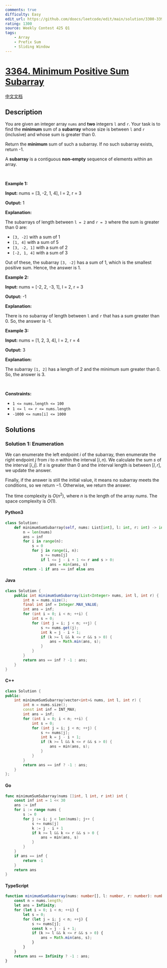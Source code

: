 ```yaml
---
comments: true
difficulty: Easy
edit_url: https://github.com/doocs/leetcode/edit/main/solution/3300-3399/3364.Minimum%20Positive%20Sum%20Subarray/README_EN.md
rating: 1300
source: Weekly Contest 425 Q1
tags:
    - Array
    - Prefix Sum
    - Sliding Window
---
```


<!-- problem:start -->

# [3364. Minimum Positive Sum Subarray](https://leetcode.com/problems/minimum-positive-sum-subarray)

[中文文档](/solution/3300-3399/3364.Minimum%20Positive%20Sum%20Subarray/README.md)

## Description

<!-- description:start -->

<p>You are given an integer array <code>nums</code> and <strong>two</strong> integers <code>l</code> and <code>r</code>. Your task is to find the <strong>minimum</strong> sum of a <strong>subarray</strong> whose size is between <code>l</code> and <code>r</code> (inclusive) and whose sum is greater than 0.</p>

<p>Return the <strong>minimum</strong> sum of such a subarray. If no such subarray exists, return -1.</p>

<p>A <strong>subarray</strong> is a contiguous <b>non-empty</b> sequence of elements within an array.</p>

<p>&nbsp;</p>
<p><strong class="example">Example 1:</strong></p>

<div class="example-block">
<p><strong>Input:</strong> <span class="example-io">nums = [3, -2, 1, 4], l = 2, r = 3</span></p>

<p><strong>Output:</strong> <span class="example-io">1</span></p>

<p><strong>Explanation:</strong></p>

<p>The subarrays of length between <code>l = 2</code> and <code>r = 3</code> where the sum is greater than 0 are:</p>

<ul>
	<li><code>[3, -2]</code> with a sum of 1</li>
	<li><code>[1, 4]</code> with a sum of 5</li>
	<li><code>[3, -2, 1]</code> with a sum of 2</li>
	<li><code>[-2, 1, 4]</code> with a sum of 3</li>
</ul>

<p>Out of these, the subarray <code>[3, -2]</code> has a sum of 1, which is the smallest positive sum. Hence, the answer is 1.</p>
</div>

<p><strong class="example">Example 2:</strong></p>

<div class="example-block">
<p><strong>Input:</strong> <span class="example-io">nums = [-2, 2, -3, 1], l = 2, r = 3</span></p>

<p><strong>Output:</strong> <span class="example-io">-1</span></p>

<p><strong>Explanation:</strong></p>

<p>There is no subarray of length between <code>l</code> and <code>r</code> that has a sum greater than 0. So, the answer is -1.</p>
</div>

<p><strong class="example">Example 3:</strong></p>

<div class="example-block">
<p><strong>Input:</strong> <span class="example-io">nums = [1, 2, 3, 4], l = 2, r = 4</span></p>

<p><strong>Output:</strong> <span class="example-io">3</span></p>

<p><strong>Explanation:</strong></p>

<p>The subarray <code>[1, 2]</code> has a length of 2 and the minimum sum greater than 0. So, the answer is 3.</p>
</div>

<p>&nbsp;</p>
<p><strong>Constraints:</strong></p>

<ul>
	<li><code>1 &lt;= nums.length &lt;= 100</code></li>
	<li><code>1 &lt;= l &lt;= r &lt;= nums.length</code></li>
	<li><code>-1000 &lt;= nums[i] &lt;= 1000</code></li>
</ul>

<!-- description:end -->

## Solutions

<!-- solution:start -->

### Solution 1: Enumeration

We can enumerate the left endpoint $i$ of the subarray, then enumerate the right endpoint $j$ from $i$ to $n$ within the interval $[i, n)$. We calculate the sum $s$ of the interval $[i, j]$. If $s$ is greater than $0$ and the interval length is between $[l, r]$, we update the answer.

Finally, if the answer is still the initial value, it means no subarray meets the conditions, so we return $-1$. Otherwise, we return the answer.

The time complexity is $O(n^2)$, where $n$ is the length of the array $\textit{nums}$. The space complexity is $O(1)$.

<!-- tabs:start -->

#### Python3

```python
class Solution:
    def minimumSumSubarray(self, nums: List[int], l: int, r: int) -> int:
        n = len(nums)
        ans = inf
        for i in range(n):
            s = 0
            for j in range(i, n):
                s += nums[j]
                if l <= j - i + 1 <= r and s > 0:
                    ans = min(ans, s)
        return -1 if ans == inf else ans
```

#### Java

```java
class Solution {
    public int minimumSumSubarray(List<Integer> nums, int l, int r) {
        int n = nums.size();
        final int inf = Integer.MAX_VALUE;
        int ans = inf;
        for (int i = 0; i < n; ++i) {
            int s = 0;
            for (int j = i; j < n; ++j) {
                s += nums.get(j);
                int k = j - i + 1;
                if (k >= l && k <= r && s > 0) {
                    ans = Math.min(ans, s);
                }
            }
        }
        return ans == inf ? -1 : ans;
    }
}
```

#### C++

```cpp
class Solution {
public:
    int minimumSumSubarray(vector<int>& nums, int l, int r) {
        int n = nums.size();
        const int inf = INT_MAX;
        int ans = inf;
        for (int i = 0; i < n; ++i) {
            int s = 0;
            for (int j = i; j < n; ++j) {
                s += nums[j];
                int k = j - i + 1;
                if (k >= l && k <= r && s > 0) {
                    ans = min(ans, s);
                }
            }
        }
        return ans == inf ? -1 : ans;
    }
};
```

#### Go

```go
func minimumSumSubarray(nums []int, l int, r int) int {
	const inf int = 1 << 30
	ans := inf
	for i := range nums {
		s := 0
		for j := i; j < len(nums); j++ {
			s += nums[j]
			k := j - i + 1
			if k >= l && k <= r && s > 0 {
				ans = min(ans, s)
			}
		}
	}
	if ans == inf {
		return -1
	}
	return ans
}
```

#### TypeScript

```ts
function minimumSumSubarray(nums: number[], l: number, r: number): number {
    const n = nums.length;
    let ans = Infinity;
    for (let i = 0; i < n; ++i) {
        let s = 0;
        for (let j = i; j < n; ++j) {
            s += nums[j];
            const k = j - i + 1;
            if (k >= l && k <= r && s > 0) {
                ans = Math.min(ans, s);
            }
        }
    }
    return ans == Infinity ? -1 : ans;
}
```

<!-- tabs:end -->

<!-- solution:end -->

<!-- problem:end -->
